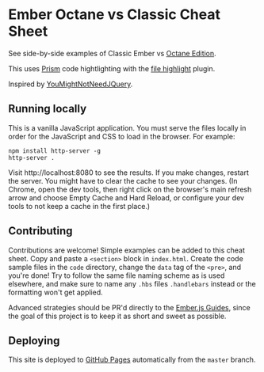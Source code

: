 # Ember Octane vs Classic Cheat Sheet

See side-by-side examples of Classic Ember vs [Octane Edition](https://emberjs.com/editions).

This uses [Prism](https://prismjs.com/) code hightlighting with the [file highlight](https://prismjs.com/plugins/file-highlight/) plugin.

Inspired by [YouMightNotNeedJQuery](http://youmightnotneedjquery.com/).

## Running locally

This is a vanilla JavaScript application. You must serve the files locally in order for the JavaScript and CSS to load in the browser. For example:

```
npm install http-server -g
http-server .
```

Visit http://localhost:8080 to see the results.
If you make changes, restart the server.
You might have to clear the cache to see your changes. (In Chrome, open the dev tools, then right click on the browser's main refresh arrow and choose Empty Cache and Hard Reload, or configure your dev tools to not keep a cache in the first place.)

## Contributing

Contributions are welcome!
Simple examples can be added to this cheat sheet.
Copy and paste a `<section>` block in `index.html`.
Create the code sample files in the `code` directory, change the `data` tag of the `<pre>`, and you're done!
Try to follow the same file naming scheme as is used elsewhere, and make sure to name any `.hbs` files `.handlebars` instead or the formatting won't get applied.

Advanced strategies should be PR'd directly to the [Ember.js Guides](https://github.com/ember-learn/guides-source/pulls), since the goal of this project is to keep it as short and sweet as possible.

## Deploying

This site is deployed to [GitHub Pages](https://pages.github.com/) automatically from the `master` branch.

